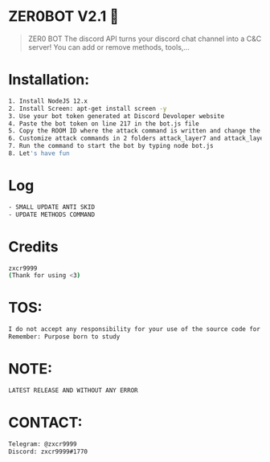 # ZER0BOT V2.1 🐐
> ZER0 BOT The discord API turns your discord chat channel into a C&C server!
> You can add or remove methods, tools,...

# Installation:
```sh
1. Install NodeJS 12.x
2. Install Screen: apt-get install screen -y
3. Use your bot token generated at Discord Devoloper website
4. Paste the bot token on line 217 in the bot.js file
5. Copy the ROOM ID where the attack command is written and change the ROOM ID at line 3 of the file ayarlar.json
6. Customize attack commands in 2 folders attack_layer7 and attack_layer4
7. Run the command to start the bot by typing node bot.js
8. Let's have fun
```

# Log
```sh
- SMALL UPDATE ANTI SKID
- UPDATE METHODS COMMAND
```

# Credits
```sh
zxcr9999
(Thank for using <3)
```

# TOS:
```sh
I do not accept any responsibility for your use of the source code for any purpose
Remember: Purpose born to study
```

# NOTE:
```sh
LATEST RELEASE AND WITHOUT ANY ERROR
```

# CONTACT:
```sh
Telegram: @zxcr9999
Discord: zxcr9999#1770
```
